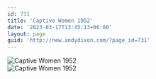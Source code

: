 ```yaml
---
id: 731
title: 'Captive Women 1952'
date: '2023-03-17T13:45:13+00:00'
layout: page
guid: 'http://new.andydixon.com/?page_id=731'
---
```


![Captive Women 1952](https://i0.wp.com/assets.g8x2.ldn.idrivee2-23.com/posters/Captive%20Women%201952%2001.jpg?w=1200&ssl=1 "Captive Women 1952")  
![Captive Women 1952](https://i0.wp.com/assets.g8x2.ldn.idrivee2-23.com/posters/Captive%20Women%201952%2002.jpg?w=1200&ssl=1 "Captive Women 1952")